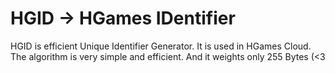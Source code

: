 # HGID -> HGames IDentifier
HGID is efficient Unique Identifier Generator. It is used in HGames Cloud.
The algorithm is very simple and efficient. And it weights only 255 Bytes (<3